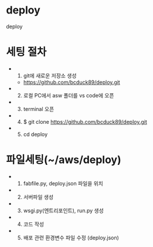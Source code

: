 # deploy
deploy

# 세팅 절차
- 1. git에 새로운 저장소 생성
    - https://github.com/bcduck89/deploy.git
- 2. 로컬 PC에서 asw 폴더를 vs code에 오픈
- 3. terminal 오픈
- 4. $ git clone https://github.com/bcduck89/deploy.git
- 5. cd deploy

# 파일세팅(~/aws/deploy)
- 1. fabfile.py, deploy.json 파일을 위치
- 2. 서버파일 생성
- 3. wsgi.py(엔트리포인트), run.py 생성
- 4. 코드 작성
- 5. 배포 관련 환경변수 파일 수정 (deploy.json)